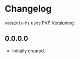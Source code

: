 # Changelog

`node2nix-hs` uses [PVP Versioning][1].

## 0.0.0.0

* Initially created.

[1]: https://pvp.haskell.org
